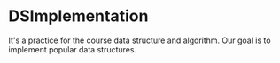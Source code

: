 # DSImplementation
It's a practice for the course data structure and algorithm. Our goal is to implement popular data structures.
